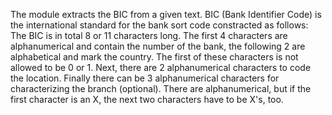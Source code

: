The module extracts the BIC from a given text. BIC (Bank Identifier Code) is the international standard for the bank sort code constracted as follows: The BIC is in total 8 or 11 characters long. The first 4 characters are alphanumerical and contain the number of the bank, the following 2 are alphabetical and mark the country. The first of these characters is not allowed to be 0 or 1. Next, there are 2 alphanumerical characters to code the location. Finally there can be 3 alphanumerical characters for characterizing the branch (optional). There are alphanumerical, but if the first character is an X, the next two characters have to be X's, too. 
